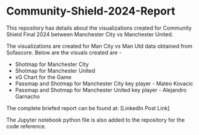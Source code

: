 # Community-Shield-2024-Report
This repository has details about the visualizations created for Community Shield Final 2024 between Manchester City vs Manchester United.

The visualizations are created for Man City vs Man Utd data obtained from Sofascore.
Below are the visuals created are - 
- Shotmap for Manchester City
- Shotmap for Manchester United
- xG Chart for the Game
- Passmap and Shotmap for Manchester City key player - Mateo Kovacic
- Passmap and Shotmap for Manchester United key player - Alejandro Garnacho

The complete briefed report can be found at: [LinkedIn Post Link]

The Jupyter notebook python file is also added to the repository for the code reference.
